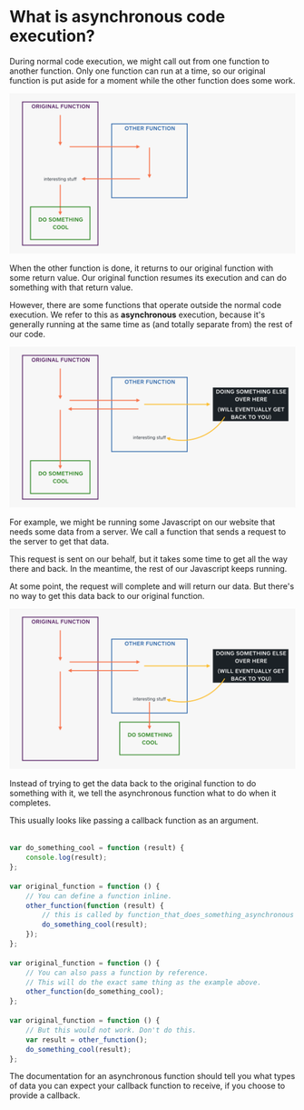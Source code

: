 # What is asynchronous code execution?

During normal code execution, we might call out from one function to another function. Only one function can run at a time, so our original function is put aside for a moment while the other function does some work.

![Synchronous Diagram](images/diagram_async_01.png)

When the other function is done, it returns to our original function with some return value. Our original function resumes its execution and can do something with that return value.

However, there are some functions that operate outside the normal code execution. We refer to this as **asynchronous** execution, because it's generally running at the same time as (and totally separate from) the rest of our code.

![Asynchronous Diagram](images/diagram_async_02.png)

For example, we might be running some Javascript on our website that needs some data from a server. We call a function that sends a request to the server to get that data.

This request is sent on our behalf, but it takes some time to get all the way there and back. In the meantime, the rest of our Javascript keeps running.

At some point, the request will complete and will return our data. But there's no way to get this data back to our original function.

![Promises Diagram](images/diagram_async_03.png)

Instead of trying to get the data back to the original function to do something with it, we tell the asynchronous function what to do when it completes.

This usually looks like passing a callback function as an argument.

```javascript

var do_something_cool = function (result) {
    console.log(result);
};

var original_function = function () {
    // You can define a function inline.
    other_function(function (result) {
        // this is called by function_that_does_something_asynchronous
        do_something_cool(result);
    });
};

var original_function = function () {
    // You can also pass a function by reference.
    // This will do the exact same thing as the example above.
    other_function(do_something_cool);
};

var original_function = function () {
    // But this would not work. Don't do this.
    var result = other_function();
    do_something_cool(result);
};
```

The documentation for an asynchronous function should tell you what types of data you can expect your callback function to receive, if you choose to provide a callback.